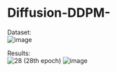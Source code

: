 # Diffusion-DDPM-  

Dataset:  
![image](https://github.com/user-attachments/assets/25e461f9-af54-48c2-b4e0-6dbfe07d3740)  

Results:  
![28](https://github.com/user-attachments/assets/aa0a52cc-0965-4397-ac95-33cc65f3e838)  (28th epoch)  ![image](https://github.com/user-attachments/assets/c7478157-dc48-4a88-9b5b-acdad608b67c)


